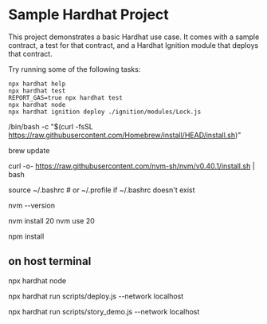 # Sample Hardhat Project

This project demonstrates a basic Hardhat use case. It comes with a sample contract, a test for that contract, and a Hardhat Ignition module that deploys that contract.

Try running some of the following tasks:

```shell
npx hardhat help
npx hardhat test
REPORT_GAS=true npx hardhat test
npx hardhat node
npx hardhat ignition deploy ./ignition/modules/Lock.js
```
/bin/bash -c "$(curl -fsSL https://raw.githubusercontent.com/Homebrew/install/HEAD/install.sh)"

brew update

curl -o- https://raw.githubusercontent.com/nvm-sh/nvm/v0.40.1/install.sh | bash

source ~/.bashrc   # or ~/.profile if ~/.bashrc doesn't exist

nvm --version



nvm install 20
nvm use 20

npm install

## on host terminal
npx hardhat node

npx hardhat run scripts/deploy.js --network localhost

npx hardhat run scripts/story_demo.js --network localhost
